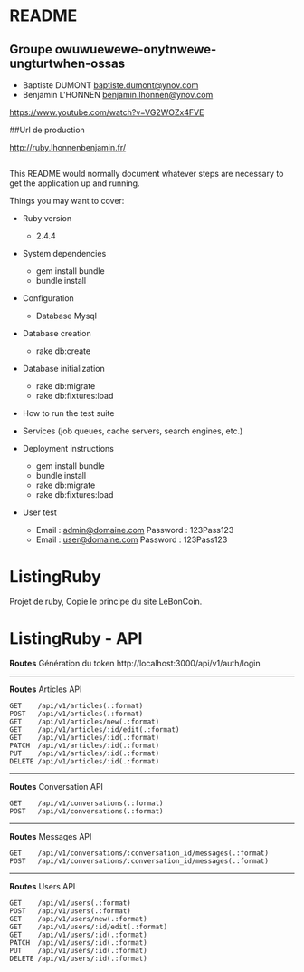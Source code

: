 # README

## Groupe owuwuewewe-onytnwewe-ungturtwhen-ossas

* Baptiste DUMONT baptiste.dumont@ynov.com 
* Benjamin L'HONNEN benjamin.lhonnen@ynov.com 

https://www.youtube.com/watch?v=VG2WOZx4FVE

##Url de production

http://ruby.lhonnenbenjamin.fr/

##

This README would normally document whatever steps are necessary to get the
application up and running.

Things you may want to cover:

* Ruby version
     * 2.4.4

* System dependencies
     * gem install bundle
     * bundle install

* Configuration
     * Database Mysql
    

* Database creation
    * rake db:create
* Database initialization
     * rake db:migrate
     * rake db:fixtures:load

* How to run the test suite

* Services (job queues, cache servers, search engines, etc.)

* Deployment instructions
     * gem install bundle
     * bundle install
     * rake db:migrate
     * rake db:fixtures:load

* User test
     * Email : admin@domaine.com    Password : 123Pass123
     * Email : user@domaine.com     Password : 123Pass123

# ListingRuby
Projet de ruby, 
Copie le principe du site LeBonCoin.

# ListingRuby - API
**Routes**
Génération du token http://localhost:3000/api/v1/auth/login
****
**Routes**
Articles API
```
GET    /api/v1/articles(.:format)                                                           
POST   /api/v1/articles(.:format)                                                           
GET    /api/v1/articles/new(.:format)                                                       
GET    /api/v1/articles/:id/edit(.:format)                                                  
GET    /api/v1/articles/:id(.:format)                                                       
PATCH  /api/v1/articles/:id(.:format)                                                       
PUT    /api/v1/articles/:id(.:format)                                                       
DELETE /api/v1/articles/:id(.:format)                                                       
```
****
**Routes**
Conversation API
```
GET    /api/v1/conversations(.:format)                                                      
POST   /api/v1/conversations(.:format) 
```
****
**Routes**
Messages API
```
GET    /api/v1/conversations/:conversation_id/messages(.:format)                                
POST   /api/v1/conversations/:conversation_id/messages(.:format) 
```
****
**Routes**
Users API
```
GET    /api/v1/users(.:format)                                                              
POST   /api/v1/users(.:format)                                                              
GET    /api/v1/users/new(.:format)                                                          
GET    /api/v1/users/:id/edit(.:format)                                                     
GET    /api/v1/users/:id(.:format)                                                          
PATCH  /api/v1/users/:id(.:format)                                                          
PUT    /api/v1/users/:id(.:format)                                                          
DELETE /api/v1/users/:id(.:format)                                   
```